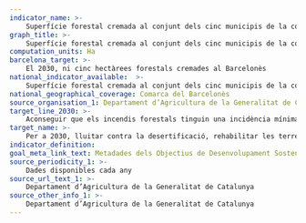 ```yaml
---
indicator_name: >-
    Superfície forestal cremada al conjunt dels cinc municipis de la comarca del Barcelonès (Badalona, Barcelona, L’Hospitalet de Llobregat, Sant Adrià de Besòs i Santa Coloma de Gramenet)
graph_title: >-
    Superfície forestal cremada al conjunt dels cinc municipis de la comarca del Barcelonès (Badalona, Barcelona, L’Hospitalet de Llobregat, Sant Adrià de Besòs i Santa Coloma de Gramenet)
computation_units: Ha
barcelona_target: >-
    El 2030, ni cinc hectàrees forestals cremades al Barcelonès
national_indicator_available:  >-
    Superfície forestal cremada al conjunt dels cinc municipis de la comarca del Barcelonès (Badalona, Barcelona, L’Hospitalet de Llobregat, Sant Adrià de Besòs i Santa Coloma de Gramenet)
national_geographical_coverage: Comarca del Barcelonès 
source_organisation_1: Departament d’Agricultura de la Generalitat de Catalunya
target_line_2030: >-
    Aconseguir que els incendis forestals tinguin una incidència mínima al Barcelonès, amb menys de 5 hectàrees cremades per any
target_name: >-
    Per a 2030, lluitar contra la desertificació, rehabilitar les terres i els sòls degradats, incloses les terres afectades per la desertificació, la sequera i les inundacions, i procurar assolir un món neutral quant a la degradació de les terres
indicator_definition:
goal_meta_link_text: Metadades dels Objectius de Desenvolupament Sostenible de les Nacions Unides (pdf 894kB)
source_periodicity_1: >-
    Dades disponibles cada any
source_url_text_1: >-
    Departament d’Agricultura de la Generalitat de Catalunya
source_other_info_1: >-
    Departament d’Agricultura de la Generalitat de Catalunya
---
```

